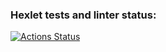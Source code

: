 ### Hexlet tests and linter status:
[![Actions Status](https://github.com/SashaTolkodubova/qa-engineer-project-84/actions/workflows/hexlet-check.yml/badge.svg)](https://github.com/SashaTolkodubova/qa-engineer-project-84/actions)